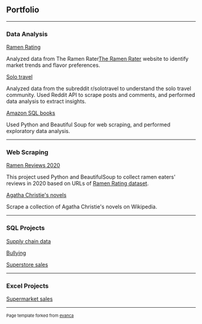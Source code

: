 ## Portfolio

---

### Data Analysis

[Ramen Rating](https://github.com/TrangTrangTran/Data_Analysis/tree/main/Ramen_ratings)
<!--img src="images/dummy_thumbnail.jpg?raw=true"/-->
Analyzed data from The Ramen Rater[The Ramen Rater](https://www.theramenrater.com/) website to identify market trends and flavor preferences.



[Solo travel](https://github.com/TrangTrangTran/Data_Analysis/tree/main/Solo_travel)
<!--img src="images/dummy_thumbnail.jpg?raw=true"/-->
Analyzed data from the subreddit r/solotravel to understand the solo travel community. Used Reddit API to scrape posts and comments, and performed data analysis to extract insights.



[Amazon SQL books](https://github.com/TrangTrangTran/web_scraping/tree/main/agatha_christie_novels)
<!--img src="images/dummy_thumbnail.jpg?raw=true"/-->
Used Python and Beautiful Soup for web scraping, and performed exploratory data analysis. 

---

### Web Scraping

[Ramen Reviews 2020](https://github.com/TrangTrangTran/Data_Analysis/tree/main/Ramen_ratings/Ramen_reviews_2020)

This project used Python and BeautifulSoup to collect ramen eaters' reviews in 2020 based on URLs of [Ramen Rating dataset](https://github.com/TrangTrangTran/Data_Analysis/blob/main/Ramen_ratings/Ramen_ratings_2020.csv).



[Agatha Christie's novels](http://example.com/)

Scrape a collection of Agatha Christie's novels on Wikipedia.

---
### SQL Projects
[Supply chain data](https://github.com/TrangTrangTran/SQL_Projects/tree/main/Supply_chain)

[Bullying](https://github.com/TrangTrangTran/SQL_Projects/tree/main/Bullying)

[Superstore sales](https://github.com/TrangTrangTran/SQL_Projects/tree/main/Timeseries_supermarket_data)


---
### Excel Projects
[Supermarket sales](https://github.com/TrangTrangTran/Excel-Projects/tree/main/Supermarket%20Sales)

  






---
<p style="font-size:11px">Page template forked from <a href="https://github.com/evanca/quick-portfolio">evanca</a></p>
<!-- Remove above link if you don't want to attibute -->
